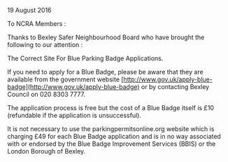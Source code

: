 19 August 2016

To NCRA Members :

Thanks to Bexley Safer Neighbourhood Board who have brought the following to our attention :

The Correct Site For Blue Parking Badge Applications.

If you need to apply for a Blue Badge, please be aware that they are available from the government website [http://www.gov.uk/apply-blue-badge](http://www.gov.uk/apply-blue-badge) or by contacting Bexley Council on 020 8303 7777.

The application process is free but the cost of a Blue Badge itself is £10 (refundable if the application is unsuccessful).

It is not necessary to use the parkingpermitsonline.org website which is charging £49 for each Blue Badge application and is in no way associated with or endorsed by the Blue Badge Improvement Services (BBIS) or the London Borough of Bexley.
